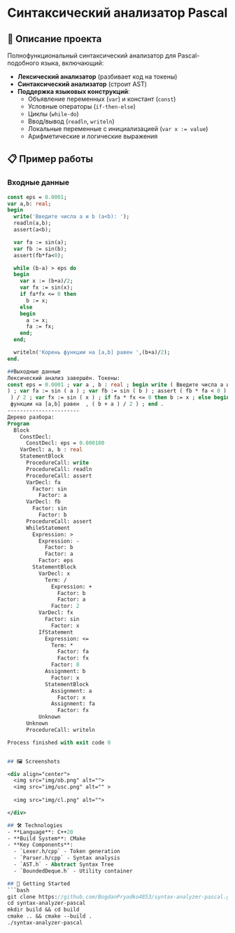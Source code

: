 # Синтаксический анализатор Pascal

## 📖 Описание проекта

Полнофункциональный синтаксический анализатор для Pascal-подобного языка, включающий:

- **Лексический анализатор** (разбивает код на токены)
- **Синтаксический анализатор** (строит AST)
- **Поддержка языковых конструкций**:
  - Объявление переменных (`var`) и констант (`const`)
  - Условные операторы (`if-then-else`)
  - Циклы (`while-do`)
  - Ввод/вывод (`readln`, `writeln`)
  - Локальные переменные с инициализацией (`var x := value`)
  - Арифметические и логические выражения

## 📋 Пример работы

### Входные данные
```pascal
const eps = 0.0001;
var a,b: real;
begin
  write('Введите числа a и b (a<b): ');
  readln(a,b);
  assert(a<b);

  var fa := sin(a);
  var fb := sin(b);
  assert(fb*fa<0);

  while (b-a) > eps do
  begin
    var x := (b+a)/2;
    var fx := sin(x);
    if fa*fx <= 0 then
      b := x;
    else
    begin
      a := x;
      fa := fx;
    end;
  end;

  writeln('Корень функции на [a,b] равен ',(b+a)/2);
end.

##Выходные данные
Лексический анализ завершён. Токены:
const eps = 0.0001 ; var a , b : real ; begin write ( Введите числа a и b (a<b):  ) ; readln ( a , b ) ; assert ( a < b
) ; var fa := sin ( a ) ; var fb := sin ( b ) ; assert ( fb * fa < 0 ) ; while ( b - a ) > eps do begin var x := ( b + a
 ) / 2 ; var fx := sin ( x ) ; if fa * fx <= 0 then b := x ; else begin a := x ; fa := fx ; end ; end ; writeln ( Корень
 функции на [a,b] равен  , ( b + a ) / 2 ) ; end .
-----------------------
Дерево разбора:
Program
  Block
    ConstDecl:
      ConstDecl: eps = 0.000100
    VarDecl: a, b : real
    StatementBlock
      ProcedureCall: write
      ProcedureCall: readln
      ProcedureCall: assert
      VarDecl: fa
        Factor: sin
          Factor: a
      VarDecl: fb
        Factor: sin
          Factor: b
      ProcedureCall: assert
      WhileStatement
        Expression: >
          Expression: -
            Factor: b
            Factor: a
          Factor: eps
        StatementBlock
          VarDecl: x
            Term: /
              Expression: +
                Factor: b
                Factor: a
              Factor: 2
          VarDecl: fx
            Factor: sin
              Factor: x
          IfStatement
            Expression: <=
              Term: *
                Factor: fa
                Factor: fx
              Factor: 0
            Assignment: b
              Factor: x
            StatementBlock
              Assignment: a
                Factor: x
              Assignment: fa
                Factor: fx
          Unknown
      Unknown
      ProcedureCall: writeln

Process finished with exit code 0


## 🖼️ Screenshots

<div align="center">
  <img src="img/ob.png" alt="">
  <img src="img/usc.png" alt="" >
  
  <img src="img/cl.png" alt="">

</div>

## 🛠️ Technologies
- **Language**: C++20
- **Build System**: CMake
- **Key Components**:
  - `Lexer.h/cpp` - Token generation
  - `Parser.h/cpp` - Syntax analysis
  - `AST.h` - Abstract Syntax Tree
  - `BoundedDeque.h` - Utility container

## 🚀 Getting Started
```bash
git clone https://github.com/BogdanPryadko4853/syntax-analyzer-pascal.git
cd syntax-analyzer-pascal
mkdir build && cd build
cmake .. && cmake --build .
./syntax-analyzer-pascal
